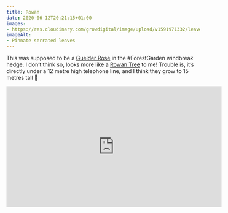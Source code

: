 ```yaml
---
title: Rowan
date: 2020-06-12T20:21:15+01:00
images:
- https://res.cloudinary.com/growdigital/image/upload/v1591971332/leaves-923255.jpg
imageAlt:
- Pinnate serrated leaves
---
```


This was supposed to be a [Guelder Rose](https://pfaf.org/user/Plant.aspx?LatinName=Viburnum+opulus) in the #ForestGarden windbreak hedge. I don’t think so, looks more like a [Rowan Tree](https://pfaf.org/user/Plant.aspx?LatinName=Sorbus+aucuparia) to me! Trouble is, it’s directly under a 12 metre high telephone line, and I think they grow to 15 metres tall 🤔

<iframe width="560" height="315" src="https://www.youtube-nocookie.com/embed/IpOdZUUlnys" frameborder="0" allow="accelerometer; autoplay; encrypted-media; gyroscope; picture-in-picture" allowfullscreen></iframe>

